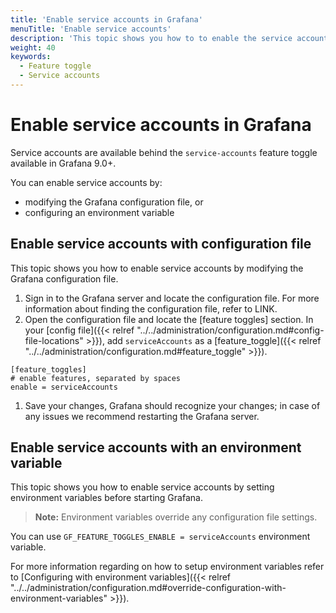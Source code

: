 ```yaml
---
title: 'Enable service accounts in Grafana'
menuTitle: 'Enable service accounts'
description: 'This topic shows you how to to enable the service accounts feature in Grafana'
weight: 40
keywords:
  - Feature toggle
  - Service accounts
---
```


# Enable service accounts in Grafana

Service accounts are available behind the `service-accounts` feature toggle available in Grafana 9.0+.

You can enable service accounts by:

- modifying the Grafana configuration file, or
- configuring an environment variable

## Enable service accounts with configuration file

This topic shows you how to enable service accounts by modifying the Grafana configuration file.

1. Sign in to the Grafana server and locate the configuration file. For more information about finding the configuration file, refer to LINK.
1. Open the configuration file and locate the [feature toggles] section. In your [config file]({{< relref "../../administration/configuration.md#config-file-locations" >}}), add `serviceAccounts` as a [feature_toggle]({{< relref "../../administration/configuration.md#feature_toggle" >}}).

```
[feature_toggles]
# enable features, separated by spaces
enable = serviceAccounts
```

1. Save your changes, Grafana should recognize your changes; in case of any issues we recommend restarting the Grafana server.

## Enable service accounts with an environment variable

This topic shows you how to enable service accounts by setting environment variables before starting Grafana.

> **Note:** Environment variables override any configuration file settings.

You can use `GF_FEATURE_TOGGLES_ENABLE = serviceAccounts` environment variable.

For more information regarding on how to setup environment variables refer to [Configuring with environment variables]({{< relref "../../administration/configuration.md#override-configuration-with-environment-variables" >}}).
